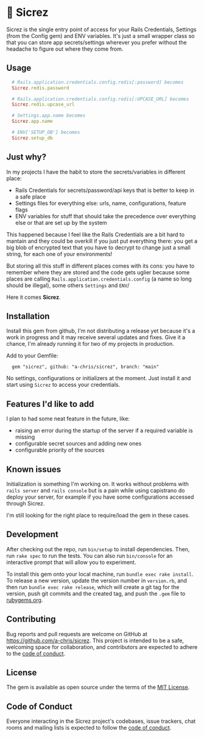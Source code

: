 # 🤫 Sicrez

Sicrez is the single entry point of access for your Rails Credentials, Settings (from the Config gem) and ENV variables.
It's just a small wrapper class so that you can store app secrets/settings wherever you prefer without the headache to figure out where they come from.

## Usage

```ruby
  # Rails.application.credentials.config.redis[:password] becomes
  Sicrez.redis.password

  # Rails.application.credentials.config.redis[:UPCASE_URL] becomes
  Sicrez.redis.upcase_url

  # Settings.app.name becomes
  Sicrez.app.name

  # ENV['SETUP_DB'] becomes
  Sicrez.setup_db
```

## Just why?

In my projects I have the habit to store the secrets/variables in different place:
- Rails Credentials for secrets/password/api keys that is better to keep in a safe place
- Settings files for everything else: urls, name, configurations, feature flags
- ENV variables for stuff that should take the precedence over everything else or that are set up by the system

This happened because I feel like the Rails Credentials are a bit hard to mantain and they could be overkill if you just put everything there: you get a big blob of encrypted text that you have to decrypt to change just a small string, for each one of your environments!

But storing all this stuff in different places comes with its cons:
you have to remember where they are stored and the code gets uglier because some places are calling `Rails.application.credentials.config` (a name so long should be illegal), some others `Settings` and `ENV`/

Here it comes **Sicrez**.

## Installation

Install this gem from github, I'm not distributing a release yet because it's a work in progress and it may receive several updates and fixes.
Give it a chance, I'm already running it for two of my projects in production.

Add to your Gemfile:

```
  gem "sicrez", github: "a-chris/sicrez", branch: "main"
```

No settings, configurations or initializers at the moment. Just install it and start using `Sicrez` to access your credentials.

## Features I'd like to add

I plan to had some neat feature in the future, like:
- raising an error during the startup of the server if a required variable is missing
- configurable secret sources and adding new ones
- configurable priority of the sources

## Known issues

Initialization is something I'm working on. It works without problems with `rails server` and `rails console` but is a pain while using capistrano do deploy your server, for example if you have some configurations accessed through Sicrez.

I'm still looking for the right place to require/load the gem in these cases.

## Development

After checking out the repo, run `bin/setup` to install dependencies. Then, run `rake spec` to run the tests. You can also run `bin/console` for an interactive prompt that will allow you to experiment.

To install this gem onto your local machine, run `bundle exec rake install`. To release a new version, update the version number in `version.rb`, and then run `bundle exec rake release`, which will create a git tag for the version, push git commits and the created tag, and push the `.gem` file to [rubygems.org](https://rubygems.org).

## Contributing

Bug reports and pull requests are welcome on GitHub at https://github.com/a-chris/sicrez. This project is intended to be a safe, welcoming space for collaboration, and contributors are expected to adhere to the [code of conduct](https://github.com/a-chris/sicrez/blob/master/CODE_OF_CONDUCT.md).

## License

The gem is available as open source under the terms of the [MIT License](https://opensource.org/licenses/MIT).

## Code of Conduct

Everyone interacting in the Sicrez project's codebases, issue trackers, chat rooms and mailing lists is expected to follow the [code of conduct](https://github.com/a-chris/sicrez/blob/master/CODE_OF_CONDUCT.md).
